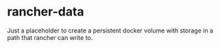 # rancher-data

Just a placeholder to create a persistent docker volume with storage in a path that rancher can write to.
